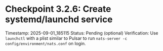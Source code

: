 # Checkpoint 3.2.6: Create systemd/launchd service
Timestamp: 2025-09-01_185115
Status: Pending (optional)
Verification: Use `launchctl` with a plist similar to Pulsar to run `nats-server -c config/environment/nats.conf` on login.
